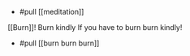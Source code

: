 - #pull [[meditation]]

[[Burn]]!
Burn kindly
If you have to burn
burn kindly!

- #pull [[burn burn burn]]
